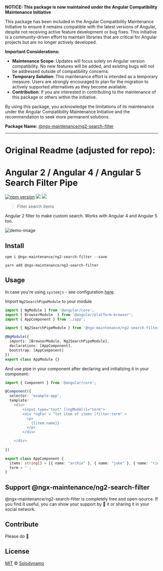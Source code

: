 **NOTICE: This package is now maintained under the Angular Compatibility Maintenance Initiative**

This package has been included in the Angular Compatibility Maintenance Initiative to ensure it remains compatible with the latest versions of Angular, despite not receiving active feature development or bug fixes. This initiative is a community-driven effort to maintain libraries that are critical for Angular projects but are no longer actively developed.

**Important Considerations:**
- **Maintenance Scope**: Updates will focus solely on Angular version compatibility. No new features will be added, and existing bugs will not be addressed outside of compatibility concerns.
- **Temporary Solution**: This maintenance effort is intended as a temporary measure. Users are strongly encouraged to plan for the migration to actively supported alternatives as they become available.
- **Contribution**: If you are interested in contributing to the maintenance of this package or others within the initiative.

By using this package, you acknowledge the limitations of its maintenance under the Angular Compatibility Maintenance Initiative and the recommendation to seek more permanent solutions.

**Package Name:** [@ngx-maintenance/ng2-search-filter](https://npmjs.com/package/@ngx-maintenance/ng2-search-filte)

---
# Original Readme (adjusted for repo):
# Angular 2 / Angular 4 / Angular 5 Search Filter Pipe

[![npm version](https://img.shields.io/badge/version-0.4.0-blue.svg)](https://www.npmjs.com/package/@ngx-maintenance/ng2-search-filter) [![](https://david-dm.org/solodynamo/@ngx-maintenance/ng2-search-filter.svg)](https://www.npmjs.com/package/@ngx-maintenance/ng2-search-filter)
[![](https://img.shields.io/badge/downloads-24K%2B-red.svg)](https://www.npmjs.com/package/@ngx-maintenance/ng2-search-filter)

> Filter search items

Angular 2 filter to make custom search. Works with Angular 4 and Angular 5 too.

![demo-image](http://i.imgur.com/dI5Mzvq.gif)



## Install

```
npm i @ngx-maintenance/ng2-search-filter --save
```
```
yarn add @ngx-maintenance/ng2-search-filter
```
## Usage

In case you're using `systemjs` - see configuration [here](https://github.com/solodynamo/@ngx-maintenance/ng2-search-filter/blob/master/SYSTEMJS.md).

Import `Ng2SearchPipeModule` to your module

```typescript
import { NgModule } from '@angular/core';
import { BrowserModule  } from '@angular/platform-browser';
import { AppComponent } from './app';

import { Ng2SearchPipeModule } from '@ngx-maintenance/ng2-search-filter';

@NgModule({
  imports: [BrowserModule, Ng2SearchPipeModule],
  declarations: [AppComponent],
  bootstrap: [AppComponent]
})
export class AppModule {}
```

And use pipe in your component after declaring and initializing it in your component:

```typescript
import { Component } from '@angular/core';

@Component({
  selector: 'example-app',
  template: `
    <div>
        <input type="text" [(ngModel)]="term">
        <div *ngFor = "let item of items |filter:term" >
          <p>
            {{item.name}}
          </p>
        </div>

    </div>
  `
})

export class AppComponent {
  items: string[] = [{ name: "archie" }, { name: "jake" }, { name: "richard" }];
  term = '';
}
```

## Support @ngx-maintenance/ng2-search-filter

@ngx-maintenance/ng2-search-filter is completely free and open-source. If you find it useful, you can show your support by 🌟 it or sharing it in your social network.

## Contribute

Please do 🙂

## License

[MIT](https://tldrlegal.com/license/mit-license) © [Solodynamo](https://github.com/solodynamo/@ngx-maintenance/ng2-search-filter)
